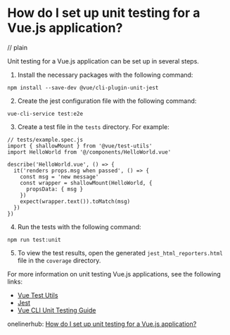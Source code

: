 # How do I set up unit testing for a Vue.js application?
// plain

Unit testing for a Vue.js application can be set up in several steps.

1. Install the necessary packages with the following command:
```
npm install --save-dev @vue/cli-plugin-unit-jest
```
2. Create the jest configuration file with the following command:
```
vue-cli-service test:e2e
```
3. Create a test file in the `tests` directory. For example:
```
// tests/example.spec.js
import { shallowMount } from '@vue/test-utils'
import HelloWorld from '@/components/HelloWorld.vue'

describe('HelloWorld.vue', () => {
  it('renders props.msg when passed', () => {
    const msg = 'new message'
    const wrapper = shallowMount(HelloWorld, {
      propsData: { msg }
    })
    expect(wrapper.text()).toMatch(msg)
  })
})
```
4. Run the tests with the following command:
```
npm run test:unit
```
5. To view the test results, open the generated `jest_html_reporters.html` file in the `coverage` directory.

For more information on unit testing Vue.js applications, see the following links:
- [Vue Test Utils](https://vue-test-utils.vuejs.org/)
- [Jest](https://jestjs.io/)
- [Vue CLI Unit Testing Guide](https://cli.vuejs.org/guide/unit-testing.html)

onelinerhub: [How do I set up unit testing for a Vue.js application?](https://onelinerhub.com/vue.js/how-do-i-set-up-unit-testing-for-a-vue-js-application)